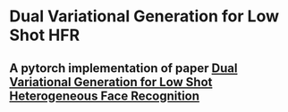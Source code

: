 # Dual Variational Generation for Low Shot HFR
## A pytorch implementation of paper [Dual Variational Generation for Low Shot Heterogeneous Face Recognition](https://arxiv.org/pdf/1903.10203.pdf)
